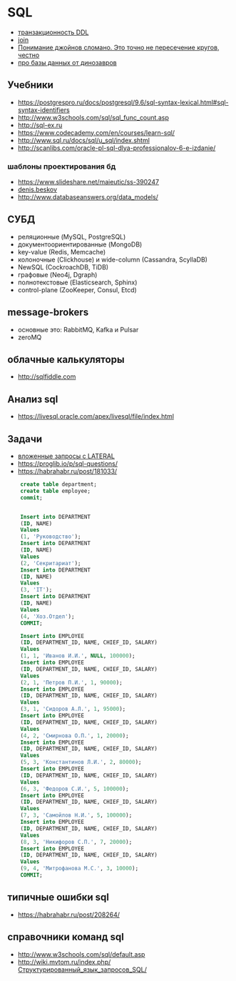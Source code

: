 # SQL

 * [транзакционность DDL](https://wiki.postgresql.org/wiki/Transactional_DDL_in_PostgreSQL:_A_Competitive_Analysis)
 * [join](https://habrahabr.ru/post/278087/)
 * [Понимание джойнов сломано. Это точно не пересечение кругов, честно](https://habr.com/ru/post/448072/)
 * [про базы данных от динозавров](https://stackoverflow.com/users/484814/performancedba)

## Учебники

 * https://postgrespro.ru/docs/postgresql/9.6/sql-syntax-lexical.html#sql-syntax-identifiers
 * http://www.w3schools.com/sql/sql_func_count.asp
 * http://sql-ex.ru
 * https://www.codecademy.com/en/courses/learn-sql/
 * http://www.sql.ru/docs/sql/u_sql/index.shtml
 * http://scanlibs.com/oracle-pl-sql-dlya-professionalov-6-e-izdanie/

### шаблоны проектирования бд

 * https://www.slideshare.net/maieutic/ss-390247
 * [denis.beskov](http://database-design.livejournal.com/)
 * http://www.databaseanswers.org/data_models/

## СУБД

 * реляционные (MySQL, PostgreSQL)
 * документоориентированные (MongoDB)
 * key-value (Redis, Memcache)
 * колоночные (Clickhouse) и wide-column (Cassandra, ScyllaDB)
 * NewSQL (CockroachDB, TiDB)
 * графовые (Neo4j, Dgraph)
 * полнотекстовые (Elasticsearch, Sphinx)
 * control-plane (ZooKeeper, Consul, Etcd)

## message-brokers

 * основные это: RabbitMQ, Kafka и Pulsar
 * zeroMQ

## облачные калькуляторы

 * http://sqlfiddle.com

## Анализ sql

 * https://livesql.oracle.com/apex/livesql/file/index.html
 




## Задачи

 * [вложенные запросы с LATERAL](https://habr.com/ru/company/tensor/blog/574330/)
 * https://proglib.io/p/sql-questions/
 * https://habrahabr.ru/post/181033/

```sql
	create table department;
	create table employee;
	commit;


	Insert into DEPARTMENT
	(ID, NAME)
	Values
	(1, 'Руководство');
	Insert into DEPARTMENT
	(ID, NAME)
	Values
	(2, 'Секритариат');
	Insert into DEPARTMENT
	(ID, NAME)
	Values
	(3, 'IT');
	Insert into DEPARTMENT
	(ID, NAME)
	Values
	(4, 'Хоз.Отдел');
	COMMIT;

	Insert into EMPLOYEE
	(ID, DEPARTMENT_ID, NAME, CHIEF_ID, SALARY)
	Values
	(1, 1, 'Иванов И.И.', NULL, 100000);
	Insert into EMPLOYEE
	(ID, DEPARTMENT_ID, NAME, CHIEF_ID, SALARY)
	Values
	(2, 1, 'Петров П.И.', 1, 90000);
	Insert into EMPLOYEE
	(ID, DEPARTMENT_ID, NAME, CHIEF_ID, SALARY)
	Values
	(3, 1, 'Сидоров А.Л.', 1, 95000);
	Insert into EMPLOYEE
	(ID, DEPARTMENT_ID, NAME, CHIEF_ID, SALARY)
	Values
	(4, 2, 'Смирнова О.П.', 1, 20000);
	Insert into EMPLOYEE
	(ID, DEPARTMENT_ID, NAME, CHIEF_ID, SALARY)
	Values
	(5, 3, 'Константинов Л.И.', 2, 80000);
	Insert into EMPLOYEE
	(ID, DEPARTMENT_ID, NAME, CHIEF_ID, SALARY)
	Values
	(6, 3, 'Федоров С.И.', 5, 100000);
	Insert into EMPLOYEE
	(ID, DEPARTMENT_ID, NAME, CHIEF_ID, SALARY)
	Values
	(7, 3, 'Самойлов Н.И.', 5, 100000);
	Insert into EMPLOYEE
	(ID, DEPARTMENT_ID, NAME, CHIEF_ID, SALARY)
	Values
	(8, 3, 'Никифоров С.П.', 7, 20000);
	Insert into EMPLOYEE
	(ID, DEPARTMENT_ID, NAME, CHIEF_ID, SALARY)
	Values
	(9, 4, 'Митрофанова М.С.', 3, 10000);
	COMMIT;
```

## типичные ошибки sql

 * https://habrahabr.ru/post/208264/

## справочники команд sql

 * http://www.w3schools.com/sql/default.asp
 * http://wiki.mvtom.ru/index.php/Структурированный_язык_запросов_SQL/
